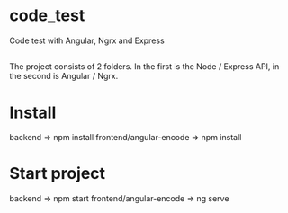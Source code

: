 # code_test
Code test with Angular, Ngrx  and Express

##

The project consists of 2 folders. In the first is the Node / Express API, in the second is Angular / Ngrx.

# Install
backend => npm install
frontend/angular-encode => npm install

# Start project
backend => npm start
frontend/angular-encode  => ng serve
